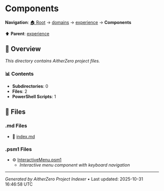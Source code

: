 # Components

**Navigation**: [🏠 Root](../../../index.md) → [domains](../../index.md) → [experience](../index.md) → **Components**

⬆️ **Parent**: [experience](../index.md)

## 📖 Overview

*This directory contains AitherZero project files.*

### 📊 Contents

- **Subdirectories**: 0
- **Files**: 2
- **PowerShell Scripts**: 1

## 📄 Files

### .md Files

- 📝 [index.md](./index.md)

### .psm1 Files

- ⚙️ [InteractiveMenu.psm1](./InteractiveMenu.psm1)
  - *Interactive menu component with keyboard navigation*

---

*Generated by AitherZero Project Indexer* • Last updated: 2025-10-31 16:46:58 UTC

